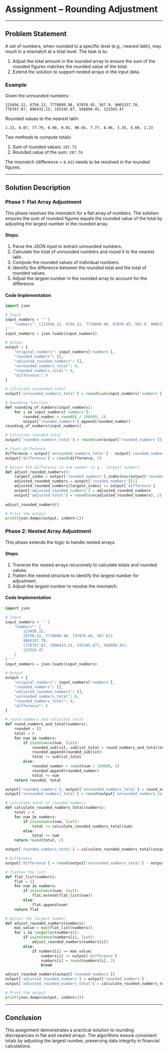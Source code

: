 # Assignment – Rounding Adjustment
---

## Problem Statement
A set of numbers, when rounded to a specific level (e.g., nearest lakh), may result in a mismatch at a total level. The task is to:
1. Adjust the total amount in the rounded array to ensure the sum of the rounded figures matches the rounded value of the total.
2. Extend the solution to support nested arrays in the input data.

### Example
Given the unrounded numbers:
```
123456.22, 6756.22, 7778899.98, 97876.45, 567.9, 9065337.78, 776767.87, 896433.23, 335345.87, 568899.45, 123343.47
```
Rounded values to the nearest lakh:
```
1.23, 0.07, 77.79, 0.98, 0.01, 90.65, 7.77, 8.96, 3.35, 5.69, 1.23
```
Two methods to compute totals:
1. Sum of rounded values: `197.73`
2. Rounded value of the sum: `197.74`

The mismatch (difference = `0.01`) needs to be resolved in the rounded figures.

---

## Solution Description

### Phase 1: Flat Array Adjustment
This phase resolves the mismatch for a flat array of numbers. The solution ensures the sum of rounded figures equals the rounded value of the total by adjusting the largest number in the rounded array.

#### Steps:
1. Parse the JSON input to extract unrounded numbers.
2. Calculate the total of unrounded numbers and round it to the nearest lakh.
3. Compute the rounded values of individual numbers.
4. Identify the difference between the rounded total and the total of rounded values.
5. Adjust the largest number in the rounded array to account for the difference.

#### Code Implementation
```python
import json

# Input
input_numbers = '''{
    "numbers": [123456.22, 6756.22, 7778899.98, 97876.45, 567.9, 9065337.78, 776767.87, 896433.23, 335345.87, 568899.45, 123343.47]
}'''
input_numbers = json.loads(input_numbers)

# Output
output = {
    "original_numbers": input_numbers['numbers'],
    "rounded_numbers": [],
    "adjusted_rounded_numbers": [],
    "unrounded_numbers_total": 0,
    "rounded_numbers_total": 0,
    "difference": 0
}

# Calculate unrounded total
output['unrounded_numbers_total'] = round(sum(input_numbers['numbers']) / 100000, 2)

# Rounding function
def rounding_of_numbers(input_numbers):
    for i in input_numbers['numbers']:
        rounded_number = round(i / 100000, 2)
        output['rounded_numbers'].append(rounded_number)
rounding_of_numbers(input_numbers)

# Calculate rounded total
output['rounded_numbers_total'] = round(sum(output['rounded_numbers']), 2)

# Count difference
difference = output['unrounded_numbers_total'] - output['rounded_numbers_total']
output['difference'] = round(difference, 2)

# Adjust the difference in one number (e.g., largest number)
def adjust_rounded_numbers():
    largest_index = output['rounded_numbers'].index(max(output['rounded_numbers']))
    adjusted_rounded_numbers = output['rounded_numbers'][:]
    adjusted_rounded_numbers[largest_index] += output['difference']
    output['adjusted_rounded_numbers'] = adjusted_rounded_numbers
    output['adjusted_total'] = round(sum(adjusted_rounded_numbers), 2)
    
adjust_rounded_numbers()

# Print the output
print(json.dumps(output, indent=1))
```

### Phase 2: Nested Array Adjustment
This phase extends the logic to handle nested arrays.

#### Steps:
1. Traverse the nested arrays recursively to calculate totals and rounded values.
2. Flatten the nested structure to identify the largest number for adjustment.
3. Adjust the largest number to resolve the mismatch.

#### Code Implementation
```python
import json

# Input
input_numbers = '''{
    "numbers": [
        123456.22,
        [6756.22, 7778899.98, [97876.45, 567.9]],
        9065337.78,
        [776767.87, [896433.23, 335345.87], 568899.45],
        123343.47
    ]
}'''
input_numbers = json.loads(input_numbers)

# Output
output = {
    "original_numbers": input_numbers['numbers'],
    "rounded_numbers": [],
    "adjusted_rounded_numbers": [],
    "unrounded_numbers_total": 0,
    "rounded_numbers_total": 0,
    "difference": 0
}

# round numbers and calculate total
def round_numbers_and_total(numbers):
    rounded = []
    total = 0
    for num in numbers:
        if isinstance(num, list):
            rounded_sublist, sublist_total = round_numbers_and_total(num)
            rounded.append(rounded_sublist)
            total += sublist_total
        else:
            rounded_number = round(num / 100000, 2)
            rounded.append(rounded_number)
            total += num
    return rounded, total

output['rounded_numbers'], output['unrounded_numbers_total'] = round_numbers_and_total(input_numbers['numbers'])
output['unrounded_numbers_total'] = round(output['unrounded_numbers_total'] / 100000, 2)

# calculate total of rounded numbers
def calculate_rounded_numbers_total(numbers):
    total = 0
    for num in numbers:
        if isinstance(num, list):
            total += calculate_rounded_numbers_total(num)
        else:
            total += num
    return round(total, 2)

output['rounded_numbers_total'] = calculate_rounded_numbers_total(output['rounded_numbers'])

# Difference
output['difference'] = round(output['unrounded_numbers_total'] - output['rounded_numbers_total'], 2)

# flatten the list
def flat_list(numbers):
    flat = []
    for num in numbers:
        if isinstance(num, list):
            flat.extend(flat_list(num))
        else:
            flat.append(num)
    return flat

# Adjust the largest number
def adjust_rounded_numbers(numbers):
    max_value = max(flat_list(numbers))
    for i in range(len(numbers)):
        if isinstance(numbers[i], list):
            adjust_rounded_numbers(numbers[i])
        else:
            if numbers[i] == max_value:
                numbers[i] += output['difference']
                numbers[i] = round(numbers[i], 2)
                break

adjust_rounded_numbers(output['rounded_numbers'])
output['adjusted_rounded_numbers'] = output['rounded_numbers']
output['adjusted_rounded_numbers_total'] = calculate_rounded_numbers_total(output['adjusted_rounded_numbers'])

# Print the output
print(json.dumps(output, indent=2))
```

---

## Conclusion
This assignment demonstrates a practical solution to rounding discrepancies in flat and nested arrays. The algorithms ensure consistent totals by adjusting the largest number, preserving data integrity in financial calculations.

